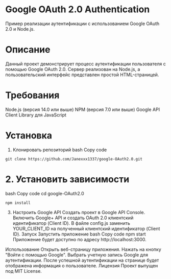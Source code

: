 # Google OAuth 2.0 Authentication
Пример реализации аутентификации с использованием Google OAuth 2.0 и Node.js.

# Описание
Данный проект демонстрирует процесс аутентификации пользователя с помощью Google OAuth 2.0. Сервер реализован на Node.js, а пользовательский интерфейс представлен простой HTML-страницей.

# Требования
Node.js (версия 14.0 или выше)
NPM (версия 7.0 или выше)
Google API Client Library для JavaScript
# Установка
1. Клонировать репозиторий
bash
Copy code
```
git clone https://github.com/Janexxx1337/google-OAuth2.0.git
```
# 2. Установить зависимости
bash
Copy code
cd google-OAuth2.0
```
npm install
```

3. Настроить Google API
Создать проект в Google API Console.
Включить Google+ API и создать OAuth 2.0 клиентский идентификатор (Client ID).
В файле config.js заменить YOUR_CLIENT_ID на полученный клиентский идентификатор (Client ID).
Запуск
Запустить приложение
bash
Copy code
npm start
Приложение будет доступно по адресу http://localhost:3000.

Использование
Открыть веб-страницу приложения.
Нажать на кнопку "Войти с помощью Google".
Выбрать учетную запись Google для аутентификации.
После успешной аутентификации на странице будет отображена информация о пользователе.
Лицензия
Проект выпущен под MIT License.

